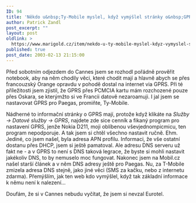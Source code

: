```yaml
---
ID: 94
title: 'Někdo u&nbsp;Ty-Mobile myslel, když vymýšlel stránky o&nbsp;GPRS'
author: Patrick Zandl
post_excerpt: ""
layout: post
oldlink: >
  https://www.marigold.cz/item/nekdo-u-ty-mobile-myslel-kdyz-vymyslel-stranky-o-gprs
published: true
post_date: 2003-02-13 21:15:00
---
```

<p>
Před sobotním odjezdem do Cannes jsem se rozhodl pořádně prověřit notebook, aby na něm chodily věci, které chodit mají a hlavně abych se přes francouzský Orange opravdu v pohodě dostal na internet via GPRS. Při té příležitosti jsem zjistil, že GPRS přes PCMCIA kartu mám rozchozené pouze přes Oskara, se kterýmžto si ve Francii datově nezaroamuji. I jal jsem se nastavovat GPRS pro Paegas, promiňte, Ty-Mobile. </p>

<p>
Nádherné to informační stránky o GPRS mají, protože když klikáte na <EM>Služby -&gt; Datové služby -&gt; GPRS</EM>, najdete zde sice cenník a fikaný program pro nastavení GPRS, jenže Nokia D211, moji oblíbenou vševjednompicmicu, ten program nepodporuje. A tak jsem si chtěl všechno nastavit ručně. Ehm. Jediné, co jsem našel, byla adresa APN profilu. Informaci, že vše ostatní dostanu přes DHCP, jsem si ještě pamatoval. Ale adresu DNS serveru už fakt ne - a v GPRS to není s DNS taková legrace, že byste si mohli nastavit jakékoliv DNS, to by nemuselo moc fungovat. Nakonec jsem na Mobil.cz našel starší článek a v něm DNS adresy ještě pro Paegas. Nu, za T-Mobile zmizela adresa DNS stejně, jako jiné věci (SMS za kačku, nebo z internetu zdarma). Přemýšlím, jak ten web kdo vymýšlel, když tak základní informace k němu není k nalezení...</p>

<p>
Doufám, že si v Cannes nebudu vyčítat, že jsem si nevzal Eurotel. </p>
